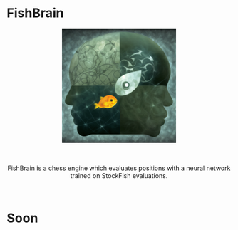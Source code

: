 # FishBrain

<div align="center">
    <img src="img/logo.png" alt="Logo" width="256" height="256">
</div>

&nbsp;
&nbsp;

<div align="center">
FishBrain is a chess engine which evaluates positions with a neural network trained on StockFish evaluations.
</div>

&nbsp;
&nbsp;

# Soon
